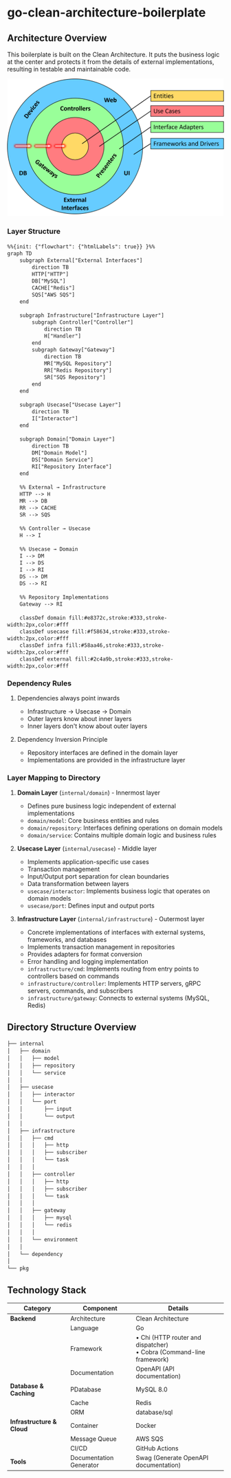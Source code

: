 # go-clean-architecture-boilerplate

## Architecture Overview

This boilerplate is built on the Clean Architecture.
It puts the business logic at the center and protects it from the details of external implementations, resulting in testable and maintainable code.

![clean-architecture-circles](docs/clean-arch-circles.png)

### Layer Structure

```mermaid
%%{init: {"flowchart": {"htmlLabels": true}} }%%
graph TD
    subgraph External["External Interfaces"]
        direction TB
        HTTP["HTTP"]
        DB["MySQL"]
        CACHE["Redis"]
        SQS["AWS SQS"]
    end

    subgraph Infrastructure["Infrastructure Layer"]
        subgraph Controller["Controller"]
            direction TB
            H["Handler"]
        end
        subgraph Gateway["Gateway"]
            direction TB
            MR["MySQL Repository"]
            RR["Redis Repository"]
            SR["SQS Repository"]
        end
    end

    subgraph Usecase["Usecase Layer"]
        direction TB
        I["Interactor"]
    end

    subgraph Domain["Domain Layer"]
        direction TB
        DM["Domain Model"]
        DS["Domain Service"]
        RI["Repository Interface"]
    end

    %% External → Infrastructure
    HTTP --> H
    MR --> DB
    RR --> CACHE
    SR --> SQS

    %% Controller → Usecase
    H --> I

    %% Usecase → Domain
    I --> DM
    I --> DS
    I --> RI
    DS --> DM
    DS --> RI

    %% Repository Implementations
    Gateway --> RI

    classDef domain fill:#e8372c,stroke:#333,stroke-width:2px,color:#fff
    classDef usecase fill:#f58634,stroke:#333,stroke-width:2px,color:#fff
    classDef infra fill:#58aa46,stroke:#333,stroke-width:2px,color:#fff
    classDef external fill:#2c4a9b,stroke:#333,stroke-width:2px,color:#fff
```

### Dependency Rules

1. Dependencies always point inwards
   - Infrastructure → Usecase → Domain
   - Outer layers know about inner layers
   - Inner layers don't know about outer layers

2. Dependency Inversion Principle
   - Repository interfaces are defined in the domain layer
   - Implementations are provided in the infrastructure layer

### Layer Mapping to Directory

1. **Domain Layer** (`internal/domain`) - Innermost layer
   - Defines pure business logic independent of external implementations
   - `domain/model`: Core business entities and rules
   - `domain/repository`: Interfaces defining operations on domain models
   - `domain/service`: Contains multiple domain logic and business rules

2. **Usecase Layer** (`internal/usecase`) - Middle layer
   - Implements application-specific use cases
   - Transaction management
   - Input/Output port separation for clean boundaries
   - Data transformation between layers
   - `usecase/interactor`: Implements business logic that operates on domain models
   - `usecase/port`: Defines input and output ports

3. **Infrastructure Layer** (`internal/infrastructure`) - Outermost layer
   - Concrete implementations of interfaces with external systems, frameworks, and databases
   - Implements transaction management in repositories
   - Provides adapters for format conversion
   - Error handling and logging implementation
   - `infrastructure/cmd`: Implements routing from entry points to controllers based on commands
   - `infrastructure/controller`: Implements HTTP servers, gRPC servers, commands, and subscribers
   - `infrastructure/gateway`: Connects to external systems (MySQL, Redis)

## Directory Structure Overview

```sh
├── internal
│   ├── domain
│   │   ├── model
│   │   ├── repository
│   │   └── service
│   │
│   ├── usecase
│   │   ├── interactor
│   │   └── port
│   │       ├── input
│   │       └── output
│   │
│   ├── infrastructure
│   │   ├── cmd
│   │   │   ├── http
│   │   │   ├── subscriber
│   │   │   └── task
│   │   │
│   │   ├── controller
│   │   │   ├── http
│   │   │   ├── subscriber
│   │   │   └── task
│   │   │
│   │   ├── gateway
│   │   │   ├── mysql
│   │   │   └── redis
│   │   │
│   │   └── environment
│   │
│   └── dependency
│
└── pkg
```

## Technology Stack

| Category | Component | Details |
|----------|-----------|----------|
| **Backend** | Architecture | Clean Architecture |
| | Language | Go |
| | Framework | • Chi (HTTP router and dispatcher)<br>• Cobra (Command-line framework) |
| | Documentation | OpenAPI (API documentation) |
| **Database & Caching** | PDatabase | MySQL 8.0 |
| | Cache | Redis |
| | ORM | database/sql |
| **Infrastructure & Cloud** | Container | Docker |
| | Message Queue | AWS SQS |
| | CI/CD | GitHub Actions |
| **Tools** | Documentation Generator | Swag (Generate OpenAPI documentation) |
